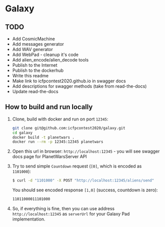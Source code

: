 # Galaxy

## TODO

* Add CosmicMachine
* Add messages generator
* Add WAV generator
* Add WebPad - cleanup it's code
* Add alien_encode/alien_decode tools
* Publish to the Internet
* Publish to the dockerhub
* Write this readme
* Make link to icfpcontest2020.github.io in swagger docs
* Add descriptions for swagger methods (take from read-the-docs)
* Update read-the-docs




## How to build and run locally

1. Clone, build with docker and run on port `12345`:

   ```bash
   git clone git@github.com:icfpcontest2020/galaxy.git
   cd galaxy
   docker build -t planetwars .
   docker run --rm -p 12345:12345 planetwars
   ```

2. Open this url in browser: `http://localhost:12345` - you
   will see swagger docs page for PlanetWarsServer API
   
3. Try to send simple `Countdown` request (`[0]`, which is encoded as `1101000`):
   ```bash
   $ curl -d "1101000" -X POST "http://localhost:12345/aliens/send"
   ```
   
   You should see encoded response `[1,0]` (success, countdown is zero):
   ```bash
   11011000011101000
   ```    
   
3. So, if everything is fine, then you can use address `http://localhost:12345`
   as `serverUrl` for your Galaxy Pad implementation.  